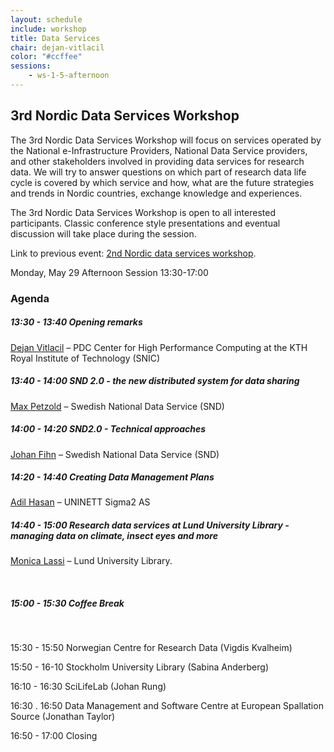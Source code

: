 ```yaml
---
layout: schedule
include: workshop
title: Data Services
chair: dejan-vitlacil
color: "#ccffee"
sessions:
    - ws-1-5-afternoon
---
```


## 3rd Nordic Data Services Workshop

The 3rd Nordic Data Services Workshop will focus on
services operated by the National e-Infrastructure Providers, National
Data Service providers, and other stakeholders involved in providing
data services for research data. We will try to answer questions on
which part of research data life cycle is covered by which service and
how, what are the future strategies and trends in Nordic countries,
exchange knowledge and experiences.  

The 3rd Nordic Data Services Workshop is open to all
interested participants. Classic conference style presentations and
eventual discussion will take place during the session.

Link to previous event: [2nd Nordic data services workshop](https://wiki.neic.no/wiki/2nd_Nordic_data_services_workshop).


Monday, May 29 
Afternoon Session 13:30-17:00

### Agenda 

##### 13:30 - 13:40 Opening remarks 

[Dejan Vitlacil](http://neic2017.nordforsk.org/people/dejan-vitlacil/) – 
PDC Center for High Performance Computing at the KTH Royal Institute of Technology (SNIC)

##### 13:40 - 14:00 SND 2.0 - the new distributed system for data sharing 

[Max Petzold](https://snd.gu.se/sv/om-oss/medarbetare) – 
Swedish National Data Service (SND)

##### 14:00 - 14:20  SND2.0 - Technical approaches

[Johan Fihn](https://snd.gu.se/sv/om-oss/medarbetare) – 
Swedish National Data Service (SND)

##### 14:20 - 14:40 Creating Data Management Plans

[Adil Hasan](https://www.sigma2.no/content/about-sigma2) – 
UNINETT Sigma2 AS

##### 14:40 - 15:00 Research data services at Lund University Library - managing data on climate, insect eyes and more

[Monica Lassi](http://www.nateko.lu.se/monica-lassi) – 
Lund University Library.

<br />

##### 15:00 - 15:30 Coffee Break

<br />

15:30 - 15:50 Norwegian Centre for Research Data (Vigdis Kvalheim)  

15:50 - 16-10 Stockholm University Library (Sabina Anderberg) 

16:10 - 16:30 SciLifeLab (Johan Rung)

16:30 . 16:50 Data Management and Software Centre at European Spallation Source (Jonathan Taylor)

16:50 - 17:00 Closing 

